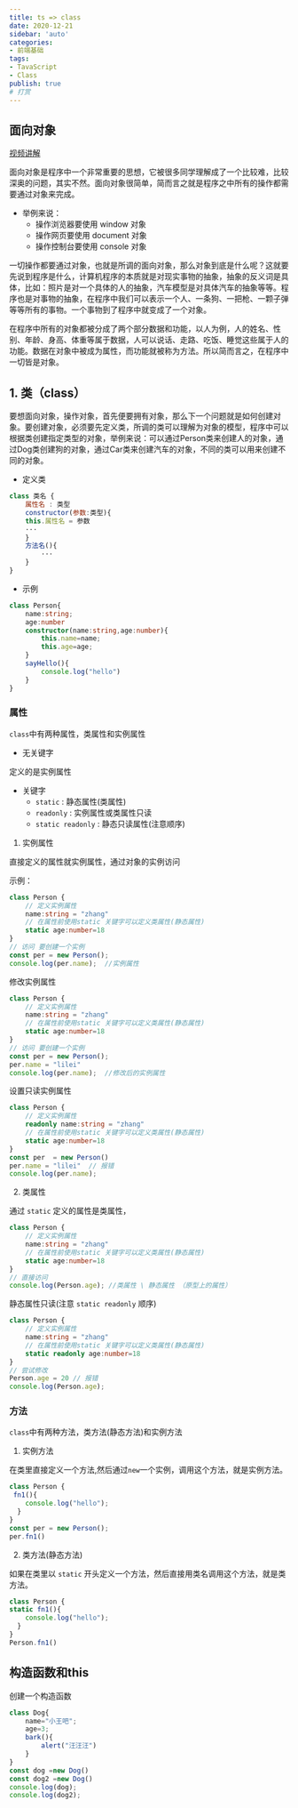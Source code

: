 ```yaml
---
title: ts => class
date: 2020-12-21
sidebar: 'auto'
categories:
- 前端基础
tags:
- TavaScript
- Class
publish: true
# 打赏
---
```


## 面向对象

[视频讲解](https://www.bilibili.com/video/BV1Xy4y1v7S2?p=13&spm_id_from=pageDriver)

面向对象是程序中一个非常重要的思想，它被很多同学理解成了一个比较难，比较深奥的问题，其实不然。面向对象很简单，简而言之就是程序之中所有的操作都需要通过对象来完成。

- 举例来说：
  - 操作浏览器要使用 window 对象
  - 操作网页要使用 document 对象
  - 操作控制台要使用 console 对象

一切操作都要通过对象，也就是所调的面向对象，那么对象到底是什么呢？这就要先说到程序是什么，计算机程序的本质就是对现实事物的抽象，抽象的反义词是具体，比如：照片是对一个具体的人的抽象，汽车模型是对具体汽车的抽象等等。程序也是对事物的抽象，在程序中我们可以表示一个人、一条狗、一把枪、一颗子弹等等所有的事物。一个事物到了程序中就变成了一个对象。

在程序中所有的对象都被分成了两个部分数据和功能，以人为例，人的姓名、性别、年龄、身高、体重等属于数据，人可以说话、走路、吃饭、睡觉这些属于人的功能。数据在对象中被成为属性，而功能就被称为方法。所以简而言之，在程序中一切皆是对象。

## 1. 类（class）

要想面向对象，操作对象，首先便要拥有对象，那么下一个问题就是如何创建对象。要创建对象，必须要先定义类，所调的类可以理解为对象的模型，程序中可以根据类创建指定类型的对象，举例来说：可以通过Person类来创建人的对象，通过Dog类创建狗的对象，通过Car类来创建汽车的对象，不同的类可以用来创建不同的对象。

- 定义类

```js
class 类名 {
    属性名 : 类型
    constructor(参数:类型){
    this.属性名 = 参数
    ···
    }
    方法名(){
        ···
    }
}
```

- 示例

```ts
class Person{
    name:string;
    age:number
    constructor(name:string,age:number){
        this.name=name;
        this.age=age;
    }
    sayHello(){
        console.log("hello")
    }
}
```

### 属性

`class`中有两种属性，类属性和实例属性

- 无关键字

定义的是实例属性

- 关键字
  - `static` : 静态属性(类属性)
  - `readonly` : 实例属性或类属性只读
  - `static readonly` : 静态只读属性(注意顺序)

1. 实例属性

直接定义的属性就实例属性，通过对象的实例访问

 示例：

```ts
class Person {
    // 定义实例属性
    name:string = "zhang"
    // 在属性前使用static 关键字可以定义类属性(静态属性)
    static age:number=18
}
// 访问 要创建一个实例
const per = new Person();
console.log(per.name);  //实例属性
```

修改实例属性

```ts
class Person {
    // 定义实例属性
    name:string = "zhang"
    // 在属性前使用static 关键字可以定义类属性(静态属性)
    static age:number=18
}
// 访问 要创建一个实例
const per = new Person();
per.name = "lilei"
console.log(per.name);  //修改后的实例属性
```

设置只读实例属性

```ts
class Person {
    // 定义实例属性
    readonly name:string = "zhang"
    // 在属性前使用static 关键字可以定义类属性(静态属性)
    static age:number=18
}
const per  = new Person()
per.name = "lilei"  // 报错
console.log(per.name);
```

2. 类属性

通过 `static` 定义的属性是类属性，

```ts
class Person {
    // 定义实例属性
    name:string = "zhang"
    // 在属性前使用static 关键字可以定义类属性(静态属性)
    static age:number=18
}
// 直接访问
console.log(Person.age); //类属性 \ 静态属性 （原型上的属性）
```

静态属性只读(注意 `static readonly` 顺序)

```ts
class Person {
    // 定义实例属性
    name:string = "zhang"
    // 在属性前使用static 关键字可以定义类属性(静态属性)
    static readonly age:number=18
}
// 尝试修改
Person.age = 20 // 报错
console.log(Person.age);
```

### 方法

`class`中有两种方法，类方法(静态方法)和实例方法

1. 实例方法

在类里直接定义一个方法,然后通过`new`一个实例，调用这个方法，就是实例方法。

```ts
class Person {
 fn1(){
    console.log("hello");
  }
}
const per = new Person();
per.fn1()
```

2. 类方法(静态方法)

如果在类里以 `static` 开头定义一个方法，然后直接用类名调用这个方法，就是类方法。

```ts
class Person {
static fn1(){
    console.log("hello");
  }
}
Person.fn1()
```

## 构造函数和this

创建一个构造函数

```ts
class Dog{
    name="小王吧";
    age=3;
    bark(){
        alert("汪汪汪")
    }
}
const dog =new Dog()
const dog2 =new Dog()
console.log(dog);
console.log(dog2);
```
